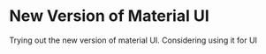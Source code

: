 # New Version of Material UI

Trying out the new version of material UI. Considering using it for UI

